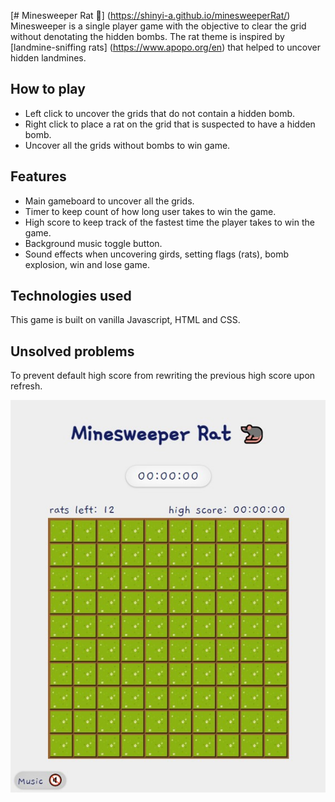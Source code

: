 [# Minesweeper Rat 🐀] (https://shinyi-a.github.io/minesweeperRat/)
Minesweeper is a single player game with the objective to clear the grid without denotating the hidden bombs. The rat theme is inspired by [landmine-sniffing rats] (https://www.apopo.org/en) that helped to uncover hidden landmines.

## How to play
-	Left click to uncover the grids that do not contain a hidden bomb.
-	Right click to place a rat on the grid that is suspected to have a hidden bomb.
-	Uncover all the grids without bombs to win game.

## Features
-	Main gameboard to uncover all the grids.
-	Timer to keep count of how long user takes to win the game.
-	High score to keep track of the fastest time the player takes to win the game.
-	Background music toggle button.
-	Sound effects when uncovering girds, setting flags (rats), bomb explosion, win and lose game.

## Technologies used
This game is built on vanilla Javascript, HTML and CSS.

## Unsolved problems
To prevent default high score from rewriting the previous high score upon refresh.

![Alt Text](https://github.com/shinyi-a/minesweeperRat/blob/main/minesweeperratUI.jpg)

